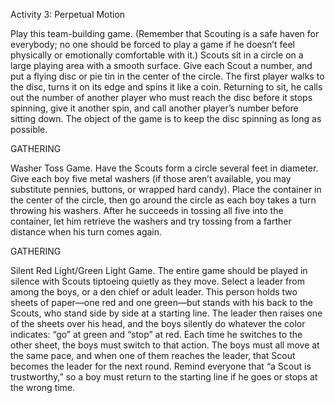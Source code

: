 Activity 3: Perpetual Motion

Play this team-building game. (Remember that Scouting is a safe haven for everybody; no one should be forced to play a game if he doesn’t feel physically or emotionally comfortable with it.)
Scouts sit in a circle on a large playing area with a smooth surface. Give each Scout a number, and put a flying disc or pie tin in the center of the circle. The first player walks to the disc, turns it on its edge and spins it like a coin. Returning to sit, he calls out the number of another player who must reach the disc before it stops spinning, give it another spin, and call another player’s number before sitting down. The object of the game is to keep the disc spinning as long as possible.


GATHERING

Washer Toss Game. Have the Scouts form a circle several feet in diameter. Give each boy five metal washers (if those aren’t available, you may substitute pennies, buttons, or wrapped hard candy). Place the container in the center of the circle, then go around the circle as each boy takes a turn throwing his washers. After he succeeds in tossing all five into the container, let him retrieve the washers and try tossing from a farther distance when his turn comes again.


GATHERING

Silent Red Light/Green Light Game. The entire game should be played in silence with Scouts tiptoeing quietly as they move. Select a leader from among the boys, or a den chief or adult leader. This person holds two sheets of paper—one red and one green—but stands with his back to the Scouts, who stand side by side at a starting line. The leader then raises one of the sheets over his head, and the boys silently do whatever the color indicates: “go” at green and “stop” at red. Each time he switches to the other sheet, the boys must switch to that action. The boys must all move at the same pace, and when one of them reaches the leader, that Scout becomes the leader for the next round. Remind everyone that “a Scout is trustworthy,” so a boy must return to the starting line if he goes or stops at the wrong time.
